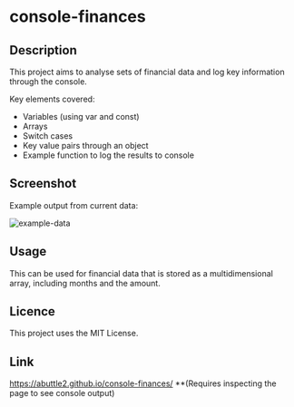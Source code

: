 # console-finances

## Description

This project aims to analyse sets of financial data and log key information through the console.

Key elements covered:

* Variables (using var and const)
* Arrays
* Switch cases
* Key value pairs through an object
* Example function to log the results to console

## Screenshot

Example output from current data:

![example-data](https://user-images.githubusercontent.com/32392106/208977215-e767fd0f-c632-49c6-a610-f0337a194c7c.PNG)

## Usage

This can be used for financial data that is stored as a multidimensional array, including months and the amount.

## Licence

This project uses the MIT License.

## Link

https://abuttle2.github.io/console-finances/ **(Requires inspecting the page to see console output)
